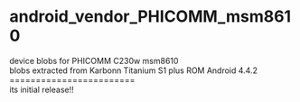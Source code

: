 # android_vendor_PHICOMM_msm8610
device blobs for PHICOMM C230w msm8610
<br> blobs extracted from Karbonn Titanium S1 plus ROM Android 4.4.2
<br> ========================
<br> its initial release!!